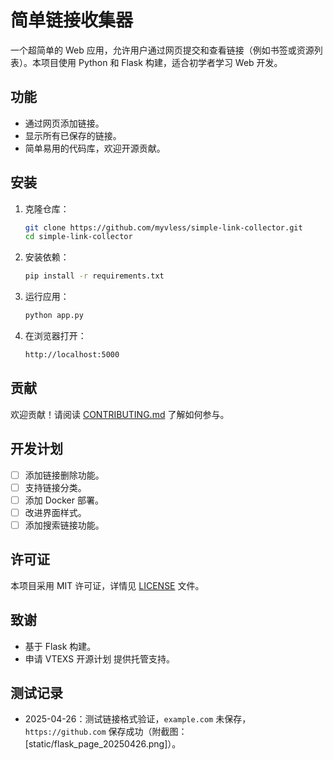 # 简单链接收集器

一个超简单的 Web 应用，允许用户通过网页提交和查看链接（例如书签或资源列表）。本项目使用 Python 和 Flask 构建，适合初学者学习 Web 开发。

## 功能
- 通过网页添加链接。
- 显示所有已保存的链接。
- 简单易用的代码库，欢迎开源贡献。

## 安装
1. 克隆仓库：
   ```bash
   git clone https://github.com/myvless/simple-link-collector.git
   cd simple-link-collector
   ```
2. 安装依赖：
   ```bash
   pip install -r requirements.txt
   ```
3. 运行应用：
   ```bash
   python app.py
   ```
4. 在浏览器打开：
   ```bash
   http://localhost:5000
   ```

## 贡献
欢迎贡献！请阅读 [CONTRIBUTING.md](CONTRIBUTING.md) 了解如何参与。

## 开发计划
- [ ] 添加链接删除功能。
- [ ] 支持链接分类。
- [ ] 添加 Docker 部署。
- [ ] 改进界面样式。
- [ ] 添加搜索链接功能。

## 许可证
本项目采用 MIT 许可证，详情见 [LICENSE](LICENSE) 文件。

## 致谢
- 基于 Flask 构建。
- 申请 VTEXS 开源计划 提供托管支持。

## 测试记录
- 2025-04-26：测试链接格式验证，`example.com` 未保存，`https://github.com` 保存成功（附截图：[static/flask_page_20250426.png]）。